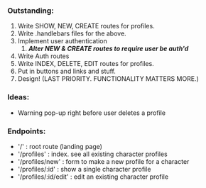 ### Outstanding:

1. Write SHOW, NEW, CREATE routes for profiles.
1. Write .handlebars files for the above.
1. Implement user authentication
   1. **_Alter NEW & CREATE routes to require user be auth'd_**
1. Write Auth routes
1. Write INDEX, DELETE, EDIT routes for profiles.
1. Put in buttons and links and stuff.
1. Design! (LAST PRIORITY. FUNCTIONALITY MATTERS MORE.)

### Ideas:

- Warning pop-up right before user deletes a profile

### Endpoints:

- '/' : root route (landing page)
- '/profiles' : index. see all existing character profiles
- '/profiles/new' : form to make a new profile for a character
- '/profiles/:id' : show a single character profile
- '/profiles/:id/edit' : edit an existing character profile
